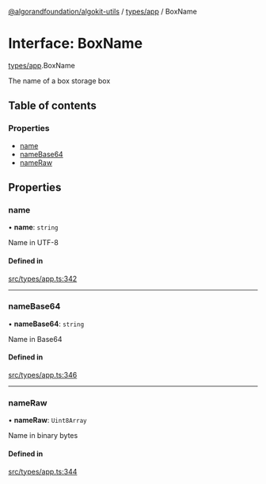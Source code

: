 [@algorandfoundation/algokit-utils](../README.md) / [types/app](../modules/types_app.md) / BoxName

# Interface: BoxName

[types/app](../modules/types_app.md).BoxName

The name of a box storage box

## Table of contents

### Properties

- [name](types_app.BoxName.md#name)
- [nameBase64](types_app.BoxName.md#namebase64)
- [nameRaw](types_app.BoxName.md#nameraw)

## Properties

### name

• **name**: `string`

Name in UTF-8

#### Defined in

[src/types/app.ts:342](https://github.com/algorandfoundation/algokit-utils-ts/blob/main/src/types/app.ts#L342)

___

### nameBase64

• **nameBase64**: `string`

Name in Base64

#### Defined in

[src/types/app.ts:346](https://github.com/algorandfoundation/algokit-utils-ts/blob/main/src/types/app.ts#L346)

___

### nameRaw

• **nameRaw**: `Uint8Array`

Name in binary bytes

#### Defined in

[src/types/app.ts:344](https://github.com/algorandfoundation/algokit-utils-ts/blob/main/src/types/app.ts#L344)
